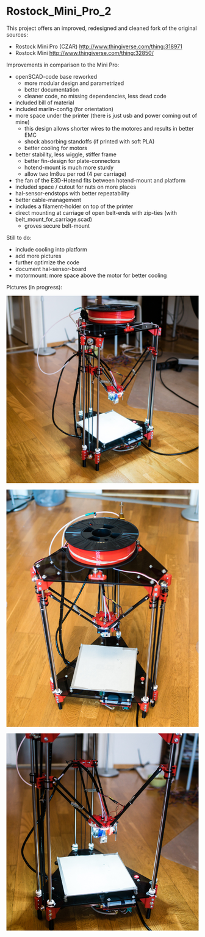 # Rostock_Mini_Pro_2

This project offers an improved, redesigned and cleaned fork of the original sources:
- Rostock Mini Pro (CZAR) http://www.thingiverse.com/thing:318971
- Rostock Mini http://www.thingiverse.com/thing:32850/ 

Improvements in comparison to the Mini Pro:
- openSCAD-code base reworked
   - more modular design and parametrized
   - better documentation
   - cleaner code, no missing dependencies, less dead code
- included bill of material
- included marlin-config (for orientation)
- more space under the printer (there is just usb and power coming out of mine)
   - this design allows shorter wires to the motores and results in better EMC
   - shock absorbing standoffs (if printed with soft PLA)
   - better cooling for motors
- better stability, less wiggle, stiffer frame
   - better fin-design for plate-connectors
   - hotend-mount is much more sturdy 
   - allow two lm8uu per rod (4 per carriage)
- the fan of the E3D-Hotend fits between hotend-mount and platform 
- included space / cutout for nuts on more places
- hal-sensor-endstops with better repeatability 
- better cable-management
- includes a filament-holder on top of the printer
- direct mounting at carriage of open belt-ends with zip-ties (with belt_mount_for_carriage.scad) 
   - groves secure belt-mount 


Still to do: 
- include cooling into platform
- add more pictures
- further optimize the code 
- document hal-sensor-board
- motormount: more space above the motor for better cooling

Pictures (in progress):

![Front](/assembly_pictures/DSC08004.jpg)

![TOP](/assembly_pictures/DSC07994.jpg)

![DETAIL](/assembly_pictures/DSC07998.jpg)